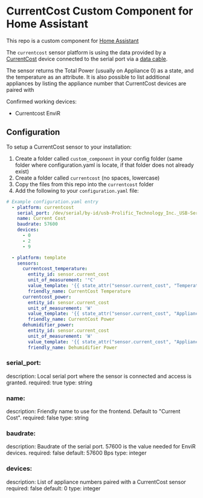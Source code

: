 # CurrentCost Custom Component for Home Assistant

This repo is a custom component for [Home Assistant](https://www.home-assistant.io/)

The `currentcost` sensor platform is using the data provided by a [CurrentCost](http://www.currentcost.com/) device connected to the serial port via a [data cable](http://www.currentcost.com/product-datacable.html).

The sensor returns the Total Power (usually on Appliance 0) as a state, and the temperature as an attribute.
It is also possible to list additional appliances by listing the appliance number that CurrentCost devices are paired with

Confirmed working devices:
- Currentcost EnviR


## Configuration

To setup a CurrentCost sensor to your installation:
1) Create a folder called `custom_component` in your config folder (same folder where configuration.yaml is locate, if that folder does not already exist)
2) Create a folder called `currentcost` (no spaces, lowercase)
3) Copy the files from this repo into the `currentcost` folder
4) Add the following to your `configuration.yaml` file:

```yaml
# Example configuration.yaml entry
  - platform: currentcost
    serial_port: /dev/serial/by-id/usb-Prolific_Technology_Inc._USB-Serial_Controller-if00-port0
    name: Current Cost
    baudrate: 57600
    devices:
      - 0
      - 2
      - 9

  - platform: template
    sensors:
      currentcost_temperature:
        entity_id: sensor.current_cost
        unit_of_measurement: '°C'
        value_template: '{{ state_attr("sensor.current_cost", "Temperature")[:-3]  }}'
        friendly_name: CurrentCost Temperature
      currentcost_power:
        entity_id: sensor.current_cost
        unit_of_measurement: 'W'
        value_template: '{{ state_attr("sensor.current_cost", "Appliance 0")[:-2]  }}'
        friendly_name: CurrentCost Power
      dehumidifier_power:
        entity_id: sensor.current_cost
        unit_of_measurement: 'W'
        value_template: '{{ state_attr("sensor.current_cost", "Appliance 2")[:-2]  }}'
        friendly_name: Dehumidifier Power
```


### serial_port:
description: Local serial port where the sensor is connected and access is granted.
required: true
type: string
### name:
description: Friendly name to use for the frontend. Default to "Current Cost".
required: false
type: string
### baudrate:
description: Baudrate of the serial port. 57600 is the value needed for EnviR devices. 
required: false
default: 57600 Bps
type: integer
### devices:
description: List of appliance numbers paired with a CurrentCost sensor 
required: false
default: 0
type: integer
